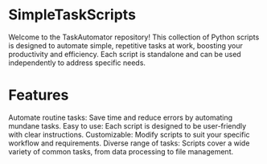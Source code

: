 # SimpleTaskScripts

Welcome to the TaskAutomator repository! This collection of Python scripts is designed to automate simple, repetitive tasks at work, boosting your productivity and efficiency. Each script is standalone and can be used independently to address specific needs.


# Features
Automate routine tasks: Save time and reduce errors by automating mundane tasks.
Easy to use: Each script is designed to be user-friendly with clear instructions.
Customizable: Modify scripts to suit your specific workflow and requirements.
Diverse range of tasks: Scripts cover a wide variety of common tasks, from data processing to file management.

